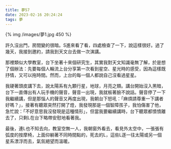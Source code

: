 ```yaml
---
title: 夢57
date: 2023-02-16 20:24:24
tags: 夢
---
```


{% img /images/夢1.jpg 450 %}

許久沒出門，房間變的很暗。S進來看了看，四處檢查了一下，說這樣很好。過了幾天，我接到邀約，請我到天文台去做一次演講。

那裡類似大學教室，台下坐著十來個研究生，其實我對天文知識毫無了解，於是想了個辦法：先要每個人輪流上台分享第一次看到星空、星光時的感受，因為這樣既抒情，又可以拖時間。然而，上台的每一個人都說自己沒看過星星。

<!-- more -->

我硬著頭皮講下去，說太陽系有九顆行星，地球，月亮之類。講台開始沒入黑暗，台下一直傳出有人玩手機的聲音，聲音一出現，我就板著臉不說話。聲音停了一下我繼續講，但是那惱人的聲音又再度出現，我朝台下怒吼：「麻煩請尊重一下講者好嗎？」，接著有聽眾突然打開了燈，我發現那是一個智障孩子，我怕傷害了他，急忙說：「不好意思我沒發現是這種情形」，但當我要繼續講時，台下聽眾都憤憤離去了，只剩L在台下略帶安慰地看著我。

最後，連L也不知去向，教室空無一人，我朝窗外看去，看見外太空中，一張張有弧度的按摩椅，上面仰躺著不同時間點的，死去的L，這些L逐一往太陽或另一個星系漂浮而去，氣氛絕望而溫暖。